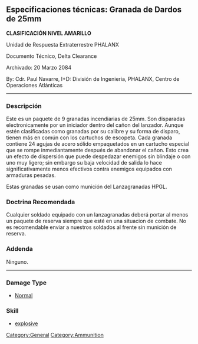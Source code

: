 ## Especificaciones técnicas: Granada de Dardos de 25mm

**CLASIFICACIÓN NIVEL AMARILLO**

Unidad de Respuesta Extraterrestre PHALANX

Documento Técnico, Delta Clearance

Archivado: 20 Marzo 2084

By: Cdr. Paul Navarre, I+D: División de Ingenieria, PHALANX, Centro de
Operaciones Atlánticas

------------------------------------------------------------------------

### Descripción

Este es un paquete de 9 granadas incendiarias de 25mm. Son disparadas
electronicamente por un iniciador dentro del cañon del lanzador. Aunque
estén clasificadas como granadas por su calibre y su forma de disparo,
tienen más en común con los cartuchos de escopeta. Cada granada contiene
24 agujas de acero sólido empaquetados en un cartucho especial que se
rompe inmediantamente después de abandonar el cañon. Esto crea un efecto
de dispersión que puede despedazar enemigos sin blindaje o con uno muy
ligero; sin embargo su baja velocidad de salida lo hace
significativamente menos efectivos contra enemigos equipados con
armaduras pesadas.

Estas granadas se usan como munición del Lanzagranadas HPGL.

### Doctrina Recomendada

Cualquier soldado equipado con un lanzagranadas deberá portar al menos
un paquete de reserva siempre que esté en una situacion de combate. No
es recomendable enviar a nuestros soldados al frente sin munición de
reserva.

### Addenda

Ninguno.

------------------------------------------------------------------------

### Damage Type

- [Normal](Damage/Normal "wikilink")

### Skill

- [explosive](Skills/explosive "wikilink")

[Category:General](Category:General "wikilink")
[Category:Ammunition](Category:Ammunition "wikilink")